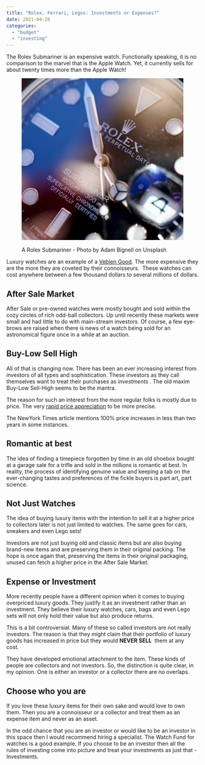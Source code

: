 ```yaml
---
title: "Rolex, Ferrari, Legos: Investments or Expenses?"
date: 2021-04-28
categories: 
  - "budget"
  - "investing"
---
```


The Rolex Submariner is an expensive watch. Functionally speaking, it is no comparison to the marvel that is the Apple Watch. Yet, it currently sells for about twenty times more than the Apple Watch!

<figure>

![](images/adam-bignell-Zkf5HBAbQWc-unsplash-1-edited-scaled.jpg)

<figcaption>

A Rolex Submariner - Photo by Adam Bignell on Unsplash

</figcaption>

</figure>

Luxury watches are an example of a [Veblen Good](https://en.wikipedia.org/wiki/Veblen_good). The more expensive they are the more they are coveted by their connoisseurs.  These watches can cost anywhere between a few thousand dollars to several millions of dollars.

## After Sale Market

After Sale or pre-owned watches were mostly bought and sold within the cozy circles of rich odd-ball collectors. Up until recently these markets were small and had little to do with main-stream investors. Of course, a few eye-brows are raised when there is news of a watch being sold for an astronomical figure once in a while at an auction.

## Buy-Low Sell High

All of that is changing now. There has been an ever increasing interest from investors of all types and sophistication. These investors as they call themselves want to treat their purchases as _investments_ . The old maxim Buy-Low Sell-High seems to be the mantra.

The reason for such an interest from the more regular folks is mostly due to price. The very [rapid price appreciation](https://www.nytimes.com/2019/03/20/style/collectible-watches.html) to be more precise. 

The NewYork Times article mentions 100% price increases in less than two years in some instances.

## Romantic at best

The idea of finding a timepiece forgotten by time in an old shoebox bought at a garage sale for a trifle and sold in the millions is romantic at best. In reality, the process of identifying genuine value and keeping a tab on the ever-changing tastes and preferences of the fickle buyers is part art, part science.

## Not Just Watches

The idea of buying luxury items with the intention to sell it at a higher price to collectors later is not just limited to watches. The same goes for cars, sneakers and even Lego sets!

Investors are not just buying old and classic items but are also buying brand-new items and are preserving them in their original packing. The hope is once again that, preserving the items in their original packaging, unused can fetch a higher price in the After Sale Market.

## Expense or Investment

More recently people have a different opinion when it comes to buying overpriced luxury goods. They justify it as an investment rather than an investment. They believe their luxury watches, cars, bags and even Lego sets will not only hold their value but also produce returns.

This is a bit controversial. Many of these so called investors are not really investors. The reason is that they might claim that their portfolio of luxury goods has increased in price but they would **NEVER SELL**  them at any cost. 

They have developed emotional attachment to the item. These kinds of people are collectors and not investors. So, the distinction is quite clear, in my opinion. One is either an investor or a collector there are no overlaps. 

## Choose who you are

If you love these luxury items for their own sake and would love to own them. Then you are a connoisseur or a collector and treat them as an expense item and never as an asset. 

In the odd chance that you are an investor or would like to be an investor in this space then I would recommend hiring a specialist. The Watch Fund for watches is a good example. If you choose to be an investor then all the rules of investing come into picture and treat your investments as just that - Investments.
